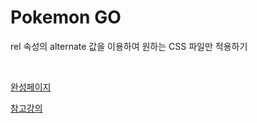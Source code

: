 # Pokemon GO

rel 속성의 alternate 값을 이용하여 원하는 CSS 파일만 적용하기

<br>

[완성페이지](https://eunsuneun.github.io/pokemon-go/)

[참고강의](https://studiomeal.com/archives/121)
